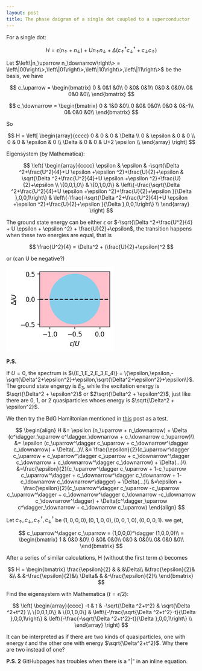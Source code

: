 ```yaml
---
layout: post
title: The phase daigram of a single dot coupled to a superconductor
---
```

For a single dot:

$$
H = \epsilon (n_\uparrow + n_\downarrow) + U n_\uparrow n_\downarrow + \Delta (c^\dagger_\uparrow c^\dagger_\downarrow + c_\downarrow c_\uparrow)
$$

Let $\left\|n_\uparrow n_\downarrow\right\> = \left\|00\right\>,\left\|01\right\>,\left\|10\right\>,\left\|11\right\>$ be the basis, we have

$$
c_\uparrow = \begin{bmatrix}
0 & 0&1 &0\\
0 &0& 0&1\\
0&0 & 0&0\\
0& 0&0 &0\\
\end{bmatrix}
$$

$$
c_\downarrow = \begin{bmatrix}
0 & 1&0 &0\\
0 &0& 0&0\\
0&0 & 0&-1\\
0& 0&0 &0\\
\end{bmatrix}
$$

So

$$
H = \left[
\begin{array}{cccc}
 0 & 0 & 0 & \Delta  \\
 0 & \epsilon  & 0 & 0 \\
 0 & 0 & \epsilon  & 0 \\
 \Delta  & 0 & 0 & U+2 \epsilon  \\
\end{array}
\right]
$$

Eigensystem (by Mathematica):

$$
\left(
\begin{array}{cccc}
 \epsilon  & \epsilon  & -\sqrt{\Delta ^2+\frac{U^2}{4}+U \epsilon +\epsilon ^2}+\frac{U}{2}+\epsilon  & \sqrt{\Delta ^2+\frac{U^2}{4}+U \epsilon +\epsilon ^2}+\frac{U}{2}+\epsilon  \\
 \{0,0,1,0\} & \{0,1,0,0\} & \left\{-\frac{\sqrt{\Delta ^2+\frac{U^2}{4}+U \epsilon +\epsilon ^2}+\frac{U}{2}+\epsilon }{\Delta },0,0,1\right\} & \left\{-\frac{-\sqrt{\Delta ^2+\frac{U^2}{4}+U \epsilon +\epsilon ^2}+\frac{U}{2}+\epsilon }{\Delta },0,0,1\right\} \\
\end{array}
\right)
$$

The ground state energy can be either $\epsilon$ or $-\sqrt{\Delta ^2+\frac{U^2}{4} + U \epsilon + \epsilon ^2} + \frac{U}{2}+\epsilon$, the transition happens when these two energies are equal, that is

$$
\frac{U^2}{4} = \Delta^2 + (\frac{U}{2}+\epsilon)^2
$$

or (can U be negative?)

![](/images/sdphase.png)

**P.S.**

If $U = 0$, the spectrum is $\{E_1,E_2,E_3,E_4\} = \{\epsilon,\epsilon,-\sqrt{\Delta^2+\epsilon^2}+\epsilon,\sqrt{\Delta^2+\epsilon^2}+\epsilon\}$. The ground state engergy is $E_3$, while the excitation energy is $\sqrt{\Delta^2 + \epsilon^2}$ or $2\sqrt{\Delta^2 + \epsilon^2}$, just like there are 0, 1, or 2 quasiparticles whoes energy is $\sqrt{\Delta^2 + \epsilon^2}$.


We then try the BdG Hamiltonian mentioned in [this](../../../2019/05/11/something-about-particle-hole-symmetry.html) post as a test.

$$
\begin{align}
H &= \epsilon (n_\uparrow + n_\downarrow) + \Delta (c^\dagger_\uparrow c^\dagger_\downarrow + c_\downarrow c_\uparrow)\\
&= \epsilon (c_\uparrow^\dagger c_\uparrow + c_\downarrow^\dagger c_\downarrow) + \Delta(...)\\
&= \frac{\epsilon}{2}(c_\uparrow^\dagger c_\uparrow + c_\uparrow^\dagger c_\uparrow + c_\downarrow^\dagger c_\downarrow + c_\downarrow^\dagger c_\downarrow) + \Delta(...)\\
&=\frac{\epsilon}{2}(c_\uparrow^\dagger c_\uparrow + 1-c_\uparrow c_\uparrow^\dagger + c_\downarrow^\dagger c_\downarrow + 1-c_\downarrow c_\downarrow^\dagger) + \Delta(...)\\
&=\epsilon + \frac{\epsilon}{2}(c_\uparrow^\dagger c_\uparrow -c_\uparrow c_\uparrow^\dagger + c_\downarrow^\dagger c_\downarrow -c_\downarrow c_\downarrow^\dagger) + \Delta(c^\dagger_\uparrow c^\dagger_\downarrow + c_\downarrow c_\uparrow)
\end{align} 
$$

Let $c_\uparrow,c_\downarrow,c_\uparrow^\dagger,c_\downarrow^\dagger$ be $(1,0,0,0),(0,1,0,0),(0,0,1,0),(0,0,0,1)$. we get,

$$
c_\uparrow^\dagger c_\uparrow = (1,0,0,0)^\dagger (1,0,0,0)\\
= \begin{bmatrix}
1 & 0&0 &0\\
0 &0& 0&0\\
0&0 & 0&0\\
0& 0&0 &0\\
\end{bmatrix}
$$

After a series of similar calculations, H (without the first term $\epsilon$) becomes

$$
H = \begin{bmatrix}
\frac{\epsilon}{2} & & &\Delta\\
 &\frac{\epsilon}{2}& &\\
& &-\frac{\epsilon}{2}&\\
\Delta& & &-\frac{\epsilon}{2}\\
\end{bmatrix}
$$

Find the eigensystem with Mathematica ($t = \epsilon/2$):

$$
\left(
\begin{array}{cccc}
 -t & t & -\sqrt{\Delta ^2+t^2} & \sqrt{\Delta ^2+t^2} \\
 \{0,0,1,0\} & \{0,1,0,0\} & \left\{-\frac{\sqrt{\Delta ^2+t^2}-t}{\Delta },0,0,1\right\} & \left\{-\frac{-\sqrt{\Delta ^2+t^2}-t}{\Delta },0,0,1\right\} \\
\end{array}
\right)
$$

It can be interpreted as if there are two kinds of quasiparticles, one with energy $t$ and the other one with energy $\sqrt{\Delta^2+t^2}$. Why there are two instead of one?

**P.S. 2**
GitHubpages has troubles when there is a "|" in an inline equation.

